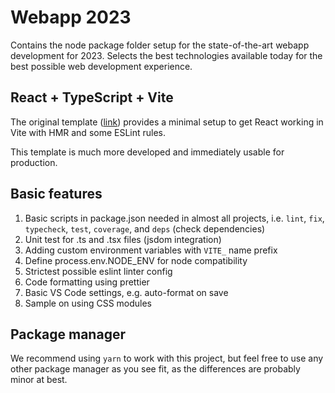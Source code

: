 # Webapp 2023

Contains the node package folder setup for the state-of-the-art webapp development for 2023. Selects the best technologies available today for the best possible web development experience.

## React + TypeScript + Vite

The original template ([link](https://github.com/code-meta/vite-app/blob/main/README.md)) provides a minimal setup to get React working in Vite with HMR and some ESLint rules.

This template is much more developed and immediately usable for production.

## Basic features

1. Basic scripts in package.json needed in almost all projects, i.e. `lint`, `fix`, `typecheck`, `test`, `coverage`, and `deps` (check dependencies)
2. Unit test for .ts and .tsx files (jsdom integration)
3. Adding custom environment variables with `VITE_` name prefix
4. Define process.env.NODE_ENV for node compatibility
5. Strictest possible eslint linter config
6. Code formatting using prettier
7. Basic VS Code settings, e.g. auto-format on save
8. Sample on using CSS modules

## Package manager

We recommend using `yarn` to work with this project, but feel free to use any other package manager as you see fit, as the differences are probably minor at best.
